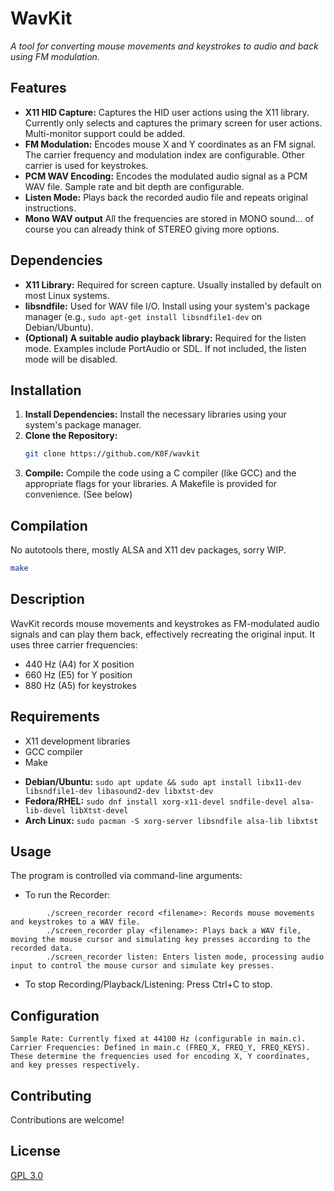 # WavKit

_A tool for converting mouse movements and keystrokes to audio and back using FM modulation._

## Features

* **X11 HID Capture:** Captures the HID user actions using the X11 library.  Currently only selects and captures the primary screen for user actions.  Multi-monitor support could be added.
* **FM Modulation:** Encodes mouse X and Y coordinates as an FM signal.  The carrier frequency and modulation index are configurable. Other carrier is used for keystrokes.
* **PCM WAV Encoding:** Encodes the modulated audio signal as a PCM WAV file.  Sample rate and bit depth are configurable.
* **Listen Mode:**  Plays back the recorded audio file and repeats original instructions.
* **Mono WAV output** All the frequencies are stored in MONO sound... of course you can already think of STEREO giving more options.

## Dependencies

* **X11 Library:**  Required for screen capture.  Usually installed by default on most Linux systems.
* **libsndfile:**  Used for WAV file I/O.  Install using your system's package manager (e.g., `sudo apt-get install libsndfile1-dev` on Debian/Ubuntu).
* **(Optional) A suitable audio playback library:**  Required for the listen mode.  Examples include PortAudio or SDL.  If not included, the listen mode will be disabled.

## Installation

1.  **Install Dependencies:** Install the necessary libraries using your system's package manager.
2.  **Clone the Repository:**
    ```bash
    git clone https://github.com/K0F/wavkit
    ```
3.  **Compile:** Compile the code using a C compiler (like GCC) and the appropriate flags for your libraries.  A Makefile is provided for convenience.  (See below)

## Compilation

No autotools there, mostly ALSA and X11 dev packages, sorry WIP.

```bash
make
```

## Description

WavKit records mouse movements and keystrokes as FM-modulated audio signals and can play them back, effectively recreating the original input. It uses three carrier frequencies:
- 440 Hz (A4) for X position
- 660 Hz (E5) for Y position
- 880 Hz (A5) for keystrokes

## Requirements

- X11 development libraries
- GCC compiler
- Make

* **Debian/Ubuntu:** `sudo apt update && sudo apt install libx11-dev libsndfile1-dev libasound2-dev libxtst-dev`
* **Fedora/RHEL:** `sudo dnf install xorg-x11-devel sndfile-devel alsa-lib-devel libXtst-devel`
* **Arch Linux:** `sudo pacman -S xorg-server libsndfile alsa-lib libxtst`

## Usage

The program is controlled via command-line arguments:

* To run the Recorder:
```
        ./screen_recorder record <filename>: Records mouse movements and keystrokes to a WAV file.
        ./screen_recorder play <filename>: Plays back a WAV file, moving the mouse cursor and simulating key presses according to the recorded data.
        ./screen_recorder listen: Enters listen mode, processing audio input to control the mouse cursor and simulate key presses.
```
* To stop Recording/Playback/Listening: Press Ctrl+C to stop.

## Configuration

    Sample Rate: Currently fixed at 44100 Hz (configurable in main.c).
    Carrier Frequencies: Defined in main.c (FREQ_X, FREQ_Y, FREQ_KEYS). These determine the frequencies used for encoding X, Y coordinates, and key presses respectively.

## Contributing

Contributions are welcome!

## License

[GPL 3.0](https://www.gnu.org/licenses/gpl-3.0.en.html#license-text)
